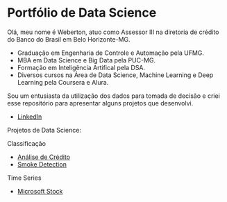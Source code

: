 # Portfólio de Data Science

Olá, meu nome é Weberton, atuo como Assessor III na diretoria de crédito do Banco do Brasil em Belo Horizonte-MG.

* Graduação em Engenharia de Controle e Automação pela UFMG.
* MBA em Data Science e Big Data pela PUC-MG.
* Formação em Inteligência Artifical pela DSA.
* Diversos cursos na Área de Data Science, Machine Learning e Deep Learning pela Coursera e Alura.

Sou um entusiasta da utilização dos dados para tomada de decisão e criei esse repositório para apresentar alguns projetos que desenvolvi. 

* [LinkedIn](https://www.linkedin.com/in/weberton-rodrigues-13706031/)

Projetos de Data Science:

Classificação 
* [Análise de Crédito](https://github.com/webertonrc/portfolio_data_science/tree/main/credit_analysis)
* [Smoke Detection](https://github.com/webertonrc/portfolio_data_science/tree/main/smoke_detection_prediction)

Time Series
* [Microsoft Stock](https://github.com/webertonrc/portfolio_data_science/tree/main/microsoft_stock)


